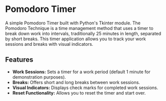 # Pomodoro Timer

A simple Pomodoro Timer built with Python's Tkinter module. The Pomodoro Technique is a time management method that uses a timer to break down work into intervals, traditionally 25 minutes in length, separated by short breaks. This timer application allows you to track your work sessions and breaks with visual indicators.

## Features

- **Work Sessions:** Sets a timer for a work period (default 1 minute for demonstration purposes).
- **Breaks:** Offers short and long breaks between work sessions.
- **Visual Indicators:** Displays check marks for completed work sessions.
- **Reset Functionality:** Allows you to reset the timer and start over.

